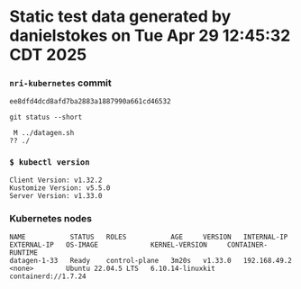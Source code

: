 # Static test data generated by danielstokes on Tue Apr 29 12:45:32 CDT 2025

### `nri-kubernetes` commit
```
ee8dfd4dcd8afd7ba2883a1887990a661cd46532
```

`git status --short`

```
 M ../datagen.sh
?? ./
```

### `$ kubectl version`
```
Client Version: v1.32.2
Kustomize Version: v5.5.0
Server Version: v1.33.0
```

### Kubernetes nodes
```
NAME           STATUS   ROLES           AGE     VERSION   INTERNAL-IP    EXTERNAL-IP   OS-IMAGE             KERNEL-VERSION     CONTAINER-RUNTIME
datagen-1-33   Ready    control-plane   3m20s   v1.33.0   192.168.49.2   <none>        Ubuntu 22.04.5 LTS   6.10.14-linuxkit   containerd://1.7.24
```
